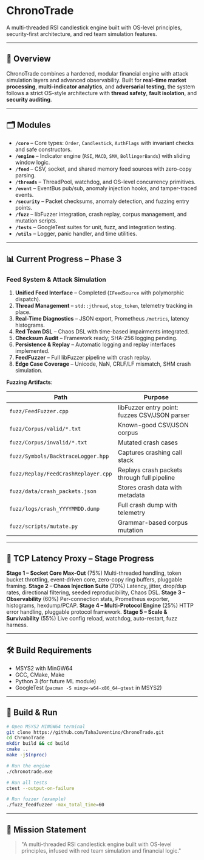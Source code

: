 # **ChronoTrade**

A multi-threaded RSI candlestick engine built with OS-level principles, security-first architecture, and red team simulation features.

---

## **📜 Overview**

ChronoTrade combines a hardened, modular financial engine with attack simulation layers and advanced observability.
Built for **real-time market processing**, **multi-indicator analytics**, and **adversarial testing**, the system follows a strict OS-style architecture with **thread safety**, **fault isolation**, and **security auditing**.

---

## **🗂 Modules**

* **`/core`** – Core types: `Order`, `Candlestick`, `AuthFlags` with invariant checks and safe constructors.
* **`/engine`** – Indicator engine (`RSI`, `MACD`, `SMA`, `BollingerBands`) with sliding window logic.
* **`/feed`** – CSV, socket, and shared memory feed sources with zero-copy parsing.
* **`/threads`** – ThreadPool, watchdog, and OS-level concurrency primitives.
* **`/event`** – EventBus pub/sub, anomaly injection hooks, and tamper-traced events.
* **`/security`** – Packet checksums, anomaly detection, and fuzzing entry points.
* **`/fuzz`** – libFuzzer integration, crash replay, corpus management, and mutation scripts.
* **`/tests`** – GoogleTest suites for unit, fuzz, and integration testing.
* **`/utils`** – Logger, panic handler, and time utilities.

---

## **📊 Current Progress – Phase 3**

### Feed System & Attack Simulation

1. **Unified Feed Interface** – Completed (`IFeedSource` with polymorphic dispatch).
2. **Thread Management** – `std::jthread`, `stop_token`, telemetry tracking in place.
3. **Real-Time Diagnostics** – JSON export, Prometheus `/metrics`, latency histograms.
4. **Red Team DSL** – Chaos DSL with time-based impairments integrated.
5. **Checksum Audit** – Framework ready; SHA-256 logging pending.
6. **Persistence & Replay** – Automatic logging and replay interfaces implemented.
7. **FeedFuzzer** – Full libFuzzer pipeline with crash replay.
8. **Edge Case Coverage** – Unicode, NaN, CRLF/LF mismatch, SHM crash simulation.

**Fuzzing Artifacts**:

| Path                                | Purpose                                       |
| ----------------------------------- | --------------------------------------------- |
| `fuzz/FeedFuzzer.cpp`               | libFuzzer entry point: fuzzes CSV/JSON parser |
| `fuzz/Corpus/valid/*.txt`           | Known-good CSV/JSON corpus                    |
| `fuzz/Corpus/invalid/*.txt`         | Mutated crash cases                           |
| `fuzz/Symbols/BacktraceLogger.hpp`  | Captures crashing call stack                  |
| `fuzz/Replay/FeedCrashReplayer.cpp` | Replays crash packets through full pipeline   |
| `fuzz/data/crash_packets.json`      | Stores crash data with metadata               |
| `fuzz/logs/crash_YYYYMMDD.dump`     | Full crash dump with telemetry                |
| `fuzz/scripts/mutate.py`            | Grammar-based corpus mutation                 |

---

## **📡 TCP Latency Proxy – Stage Progress**

**Stage 1 – Socket Core Max-Out** (75%)
Multi-threaded handling, token bucket throttling, event-driven core, zero-copy ring buffers, pluggable framing.
**Stage 2 – Chaos Injection Suite** (70%)
Latency, jitter, drop/dup rates, directional filtering, seeded reproducibility, Chaos DSL.
**Stage 3 – Observability** (60%)
Per-connection stats, Prometheus exporter, histograms, hexdump/PCAP.
**Stage 4 – Multi-Protocol Engine** (25%)
HTTP error handling, pluggable protocol framework.
**Stage 5 – Scale & Survivability** (55%)
Live config reload, watchdog, auto-restart, fuzz harness.

---

## **🛠 Build Requirements**

* MSYS2 with MinGW64
* GCC, CMake, Make
* Python 3 (for future ML module)
* GoogleTest (`pacman -S mingw-w64-x86_64-gtest` in MSYS2)

---

## **🔧 Build & Run**

```bash
# Open MSYS2 MINGW64 terminal
git clone https://github.com/TahaJuventino/ChronoTrade.git
cd ChronoTrade
mkdir build && cd build
cmake ..
make -j$(nproc)

# Run the engine
./chronotrade.exe

# Run all tests
ctest --output-on-failure

# Run fuzzer (example)
./fuzz_feedfuzzer -max_total_time=60
```

---

## **📜 Mission Statement**

> "A multi-threaded RSI candlestick engine built with OS-level principles, infused with red team simulation and financial logic."